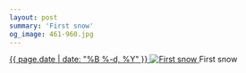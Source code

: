 ```yaml
---
layout: post
summary: 'First snow'
og_image: 461-960.jpg
---
```


<p>
 <time>
  <a href="/461">
   {{ page.date | date: "%B %-d, %Y" }}
  </a>
 </time>
 <a href="/461">
  <img alt="First snow" data-taken="1/17/2016" sizes="(min-width: 700px) 50vw, calc(100vw - 2rem)" src="{{ site.assets_url }}/461-480.jpg" srcset="{{ site.assets_url }}/461-960.jpg 960w, {{ site.assets_url }}/461-720.jpg 720w, {{ site.assets_url }}/461-480.jpg 480w, {{ site.assets_url }}/461-240.jpg 240w"/>
 </a>
 <span>
  First snow
 </span>
</p>
